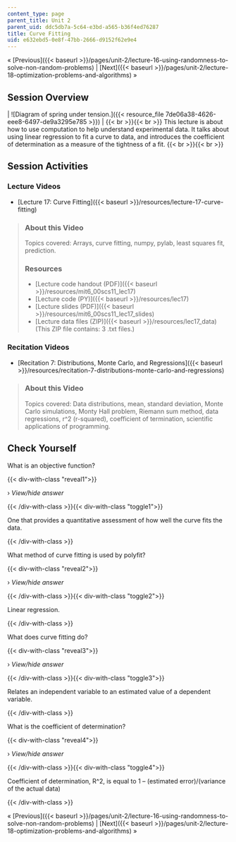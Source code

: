```yaml
---
content_type: page
parent_title: Unit 2
parent_uid: ddc5db7a-5c64-e3bd-a565-b36f4ed76287
title: Curve Fitting
uid: e632ebd5-0e8f-47bb-2666-d9152f62e9e4
---
```


« [Previous]({{< baseurl >}}/pages/unit-2/lecture-16-using-randomness-to-solve-non-random-problems) | [Next]({{< baseurl >}}/pages/unit-2/lecture-18-optimization-problems-and-algorithms) »

Session Overview
----------------

| ![Diagram of spring under tension.]({{< resource_file 7de06a38-4626-eee8-6497-de9a3295e785 >}}) |  {{< br >}}{{< br >}} This lecture is about how to use computation to help understand experimental data. It talks about using linear regression to fit a curve to data, and introduces the coefficient of determination as a measure of the tightness of a fit. {{< br >}}{{< br >}}  

Session Activities
------------------

### Lecture Videos

*   [Lecture 17: Curve Fitting]({{< baseurl >}}/resources/lecture-17-curve-fitting)

> ### About this Video
> 
> Topics covered: Arrays, curve fitting, numpy, pylab, least squares fit, prediction.
> 
> ### Resources
> 
> *   [Lecture code handout (PDF)]({{< baseurl >}}/resources/mit6_00scs11_lec17)
> *   [Lecture code (PY)]({{< baseurl >}}/resources/lec17)
> *   [Lecture slides (PDF)]({{< baseurl >}}/resources/mit6_00scs11_lec17_slides)
> *   [Lecture data files (ZIP)]({{< baseurl >}}/resources/lec17_data) (This ZIP file contains: 3 .txt files.)

### Recitation Videos

*   [Recitation 7: Distributions, Monte Carlo, and Regressions]({{< baseurl >}}/resources/recitation-7-distributions-monte-carlo-and-regressions)

> ### About this Video
> 
> Topics covered: Data distributions, mean, standard deviation, Monte Carlo simulations, Monty Hall problem, Riemann sum method, data regressions, r^2 (r-squared), coefficient of termination, scientific applications of programming.

Check Yourself
--------------

What is an objective function?

{{< div-with-class "reveal1">}}

› _View/hide answer_

{{< /div-with-class >}}{{< div-with-class "toggle1">}}

One that provides a quantitative assessment of how well the curve fits the data.

{{< /div-with-class >}}

What method of curve fitting is used by polyfit?

{{< div-with-class "reveal2">}}

› _View/hide answer_

{{< /div-with-class >}}{{< div-with-class "toggle2">}}

Linear regression.

{{< /div-with-class >}}

What does curve fitting do?

{{< div-with-class "reveal3">}}

› _View/hide answer_

{{< /div-with-class >}}{{< div-with-class "toggle3">}}

Relates an independent variable to an estimated value of a dependent variable.

{{< /div-with-class >}}

What is the coefficient of determination?

{{< div-with-class "reveal4">}}

› _View/hide answer_

{{< /div-with-class >}}{{< div-with-class "toggle4">}}

Coefficient of determination, R^2, is equal to 1 – (estimated error)/(variance of the actual data)

{{< /div-with-class >}}

« [Previous]({{< baseurl >}}/pages/unit-2/lecture-16-using-randomness-to-solve-non-random-problems) | [Next]({{< baseurl >}}/pages/unit-2/lecture-18-optimization-problems-and-algorithms) »